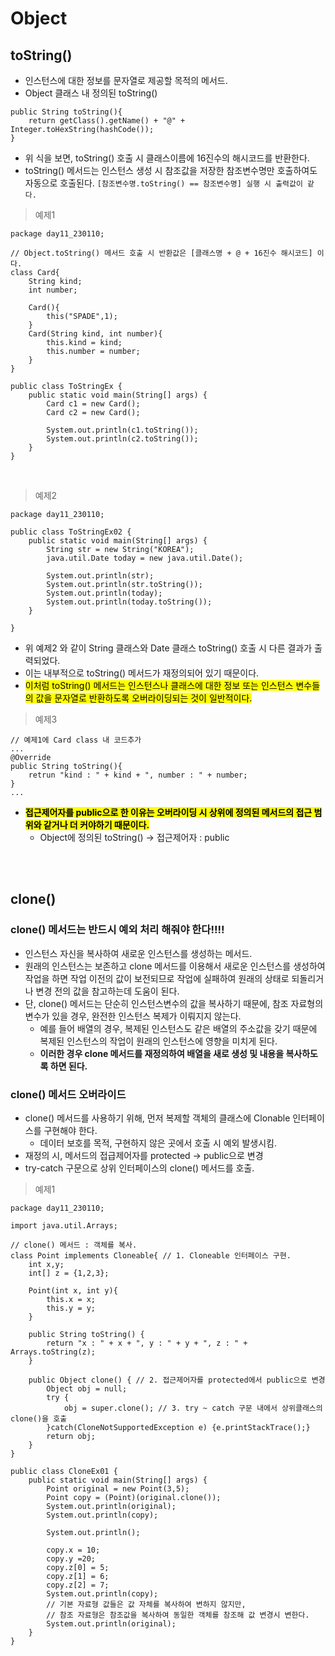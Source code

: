 # Object
## toString()
- 인스턴스에 대한 정보를 문자열로 제공할 목적의 메서드.
- Object 클래스 내 정의된 toString()
```
public String toString(){
    return getClass().getName() + "@" + Integer.toHexString(hashCode());
}    
```
- 위 식을 보면, toString() 호출 시 클래스이름에 16진수의 해시코드를 반환한다.
- toString() 메서드는 인스턴스 생성 시 참조값을 저장한 참조변수명만 호출하여도 자동으로 호출된다.
`[참조변수명.toString() == 참조변수명] 실행 시 출력값이 같다.`

>예제1
```
package day11_230110;

// Object.toString() 메서드 호출 시 반환값은 [클래스명 + @ + 16진수 해시코드] 이다.
class Card{
	String kind;
	int number;
	
	Card(){
		this("SPADE",1);
	}
	Card(String kind, int number){
		this.kind = kind;
		this.number = number;
	}
}

public class ToStringEx {
	public static void main(String[] args) {
		Card c1 = new Card();
		Card c2 = new Card();
		
		System.out.println(c1.toString());
		System.out.println(c2.toString());
	}
}

```

<br>

>예제2
```
package day11_230110;

public class ToStringEx02 {
	public static void main(String[] args) {
		String str = new String("KOREA");
		java.util.Date today = new java.util.Date();
		
		System.out.println(str);
		System.out.println(str.toString());
		System.out.println(today);
		System.out.println(today.toString());
	}

}
```

- 위 예제2 와 같이 String 클래스와 Date 클래스 toString() 호출 시 다른 결과가 출력되었다.
- 이는 내부적으로 toString() 메서드가 재정의되어 있기 때문이다.
- <mark>이처럼 toString() 메서드는 인스턴스나 클래스에 대한 정보 또는 인스턴스 변수들의 값을 문자열로 반환하도록
  오버라이딩되는 것이 일반적이다.</mark>

>예제3
```
// 예제1에 Card class 내 코드추가
...
@Override
public String toString(){
    retrun "kind : " + kind + ", number : " + number;
}
...
```
- <b><mark>접근제어자를 public으로 한 이유는 오버라이딩 시 상위에 정의된 메서드의 접근 범위와 같거나 더 커야하기 때문이다.</mark></b>
    - Object에 정의된 toString() -> 접근제어자 : public

<br><br>

## clone()
### clone() 메서드는 반드시 예외 처리 해줘야 한다!!!!
- 인스턴스 자신을 복사하여 새로운 인스턴스를 생성하는 메서드.
- 원래의 인스턴스는 보존하고 clone 메서드를 이용해서 새로운 인스턴스를 생성하여 작업을 하면 작업 이전의 값이 보전되므로
  작업에 실패하여 원래의 상태로 되돌리거나 변경 전의 값을 참고하는데 도움이 된다.
- 단, clone() 메서드는 단순히 인스턴스변수의 값을 복사하기 때문에, 참조 자료형의 변수가 있을 경우, 완전한 인스턴스 복제가 이뤄지지 않는다.
    - 예를 들어 배열의 경우, 복제된 인스턴스도 같은 배열의 주소값을 갖기 때문에 복제된 인스턴스의 작업이 원래의 인스턴스에 영향을 미치게 된다.
    - <b>이러한 경우 clone 메서드를 재정의하여 배열을 새로 생성 및 내용을 복사하도록 하면 된다.</b>

### clone() 메서드 오버라이드
- clone() 메서드를 사용하기 위해, 먼저 복제할 객체의 클래스에 Clonable 인터페이스를 구현해야 한다.
    - 데이터 보호를 목적, 구현하지 않은 곳에서 호출 시 예외 발생시킴.
- 재정의 시, 메서드의 접급제어자를 protected -> public으로 변경
- try-catch 구문으로 상위 인터페이스의 clone() 메서드를 호출.

>예제1
```
package day11_230110;

import java.util.Arrays;

// clone() 메서드 : 객체를 복사.
class Point implements Cloneable{ // 1. Cloneable 인터페이스 구현.
	int x,y;
	int[] z = {1,2,3};
	
	Point(int x, int y){
		this.x = x;
		this.y = y;
	}
	
	public String toString() {
		return "x : " + x + ", y : " + y + ", z : " + Arrays.toString(z);
	}
	
	public Object clone() { // 2. 접근제어자를 protected에서 public으로 변경
		Object obj = null;
		try {   
			obj = super.clone(); // 3. try ~ catch 구문 내에서 상위클래스의 clone()을 호출
		}catch(CloneNotSupportedException e) {e.printStackTrace();}
		return obj;
	}
}

public class CloneEx01 {
	public static void main(String[] args) {
		Point original = new Point(3,5);
		Point copy = (Point)(original.clone());
		System.out.println(original);
		System.out.println(copy);
		
		System.out.println();
		
		copy.x = 10;
		copy.y =20;
		copy.z[0] = 5;
		copy.z[1] = 6;
		copy.z[2] = 7;
		System.out.println(copy);
		// 기본 자료형 값들은 값 자체를 복사하여 변하지 않지만, 
		// 참조 자료형은 참조값을 복사하여 동일한 객체를 참조해 값 변경시 변한다.
		System.out.println(original);
	}
}
```
